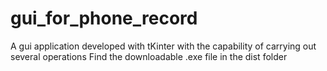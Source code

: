 # gui_for_phone_record
A gui  application  developed with tKinter with the capability of carrying out several operations
Find the downloadable .exe file in the dist folder
